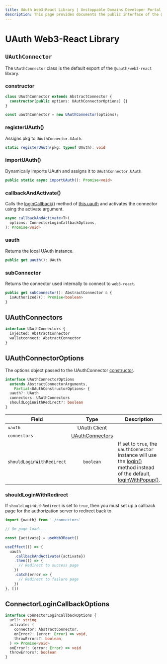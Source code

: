 ```yaml
---
title: UAuth Web3-React Library | Unstoppable Domains Developer Portal
description: This page provides documents the public interface of the @uauth/web3-react middleware library.
---
```


# UAuth Web3-React Library

## `UAuthConnector`

The `UAuthConnector` class is the default export of the `@uauth/web3-react` library.

### constructor

```typescript
class UAuthConnector extends AbstractConnector {
  constructor(public options: UAuthConnectorOptions) {}
}

const uauthConnector = new UAuthConnector(options);
```

### registerUAuth()

Assigns pkg to `UAuthConnector.UAuth`.

```typescript
static registerUAuth(pkg: typeof UAuth): void
```

### importUAuth()

Dynamically imports UAuth and assigns it to `UAuthConnector.UAuth`.

```typescript
public static async importUAuth(): Promise<void>
```

### callbackAndActivate()

Calls the [loginCallback()](/login-with-unstoppable/libraries/uauth-js.md#logincallback) method of [this.uauth](#uauth) and activates the connector using the activate argument.

```typescript
async callbackAndActivate<T>(
  options: ConnectorLoginCallbackOptions,
): Promise<void>
```

### uauth

Returns the local UAuth instance.

```typescript
public get uauth(): UAuth
```

### subConnector

Returns the connector used internally to connect to `web3-react`.

```typescript
public get subConnector(): AbstractConnector & {
  isAuthorized?(): Promise<boolean>
}
```

## UAuthConnectors

```typescript
interface UAuthConnectors {
  injected: AbstractConnector
  walletconnect: AbstractConnector
}
```

## UAuthConnectorOptions

The options object passed to the UAuthConnector [constructor](#constructor).

```typescript
interface UAuthConnectorOptions
  extends AbstractConnectorArguments,
    Partial<UAuthConstructorOptions> {
  uauth?: UAuth
  connectors: UAuthConnectors
  shouldLoginWithRedirect?: boolean
}
```

|           Field           |                 Type                | Description |
| ------------------------- | :---------------------------------: | ----------- |
|         `uauth`           | [UAuth Client](/login-with-unstoppable/libraries/uauth-js.md#client) | |
|         `connectors`      | [UAuthConnectors](#uauthconnectors) | |
| `shouldLoginWithRedirect` |             `boolean`               | If set to `true`, the `uauthConnector` instance will use the [login()](/login-with-unstoppable/libraries/uauth-js.md#login) method instead of the default, [loginWithPopup()](/login-with-unstoppable/libraries/uauth-js.md#loginwithpopup). |

### shouldLoginWithRedirect

If `shouldLoginWithRedirect` is set to `true`, then you must set up a callback page for the authorization server to redirect back to.

```javascript
import {uauth} from './connectors'

// On page load...

const {activate} = useWeb3React()

useEffect(() => {
  uauth
    .callbackAndActivate({activate})
    .then(() => {
      // Redirect to success page
    })
    .catch(error => {
      // Redirect to failure page
    })
}, [])
```

## ConnectorLoginCallbackOptions

```typescript
interface ConnectorLoginCallbackOptions {
  url?: string
  activate: (
    connector: AbstractConnector,
    onError?: (error: Error) => void,
    throwErrors?: boolean,
  ) => Promise<void>
  onError?: (error: Error) => void
  throwErrors?: boolean
}
```